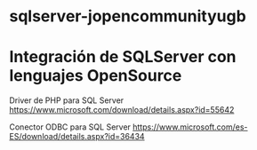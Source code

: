 ﻿# sqlserver-jopencommunityugb
Integración de SQLServer con lenguajes OpenSource
=================================================

Driver de PHP para SQL Server
https://www.microsoft.com/download/details.aspx?id=55642

Conector ODBC para SQL Server
https://www.microsoft.com/es-ES/download/details.aspx?id=36434
